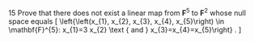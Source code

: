 15 Prove that there does not exist a linear map from $\mathbf{F}^{5}$ to $\mathbf{F}^{2}$ whose null space equals
\[
\left\{\left(x_{1}, x_{2}, x_{3}, x_{4}, x_{5}\right) \in \mathbf{F}^{5}: x_{1}=3 x_{2} \text { and } x_{3}=x_{4}=x_{5}\right\} .
\]
